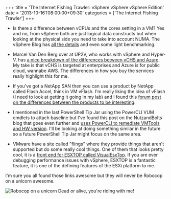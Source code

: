 +++
title = 'The Internet Fishing Trawler: vSphere vSphere vSphere Edition'
date = '2013-10-16T08:00:00+09:30'
categories = ['The Internet Fishing Trawler']
+++

* Is there a difference between vCPUs and the cores setting in a VM? Yes
    and no, from vSphere both are just logical data constructs but when
    looking at the physical side you need to take into account NUMA. The
    vSphere Blog has [all the details](http://blogs.vmware.com/vsphere/2013/10/does-corespersocket-affect-performance.html)
    and even some light benchmarking.

* Marcel Van Den Berg over at UP2V, who works with vSphere and Hyper-V,
    has [a nice breakdown of the differences between vCHS and Azure](http://up2v.nl/2013/10/14/what-are-the-differences-between-vmware-vcloud-hybrid-service-and-microsoft-windows-azure/).
    My take is that vCHS is targeted at enterprises and Azure is for public
    cloud, wannabe AWS. The differences in how you buy the services really
    highlight this for me.

* If you've got a NetApp SAN then you can use a product by NetApp called
    Flash Accel, think in VM vFlash. I'm really liking the idea of vFlash
    (I need to look at getting it going in my lab) and I found this [forum
    post on the differences between the products to be interesting](https://communities.netapp.com/message/116134#116134).

* I mentioned in the last PowerShell Tip Jar using the PowerCLI VUM cmdlets
    to attach baseline but I've found this post on the NutzandBolts blog that
    goes even further and [uses PowerCLI to remediate VMTools and HW version](http://nutzandbolts.wordpress.com/2013/04/15/using-powercli-for-vmtools-and-hardware-upgrades/).
    I'll be looking at doing something similar in the future so a future
    PowerShell Tip Jar might focus on the same area.

* VMware have a site called "flings" where they provide things that aren't
    supported but do some really cool things. One of them that looks pretty
    cool, it is a [front end for ESXTOP called VisualEsxTop](http://labs.vmware.com/flings/visualesxtop).
    If you are ever debugging performance issues with vSphere, ESXTOP is a
    fantastic feature, it is one of the defining features of the ESXi
    platform to me.

I'm sure you all found those links awesome but they will never be Robocop on
a unicorn awesome.

![Robocop on a unicorn](http://www.unicornpedia.com/images/robocop_unicorn_15.jpg)
Dead or alive, you're riding with me!
